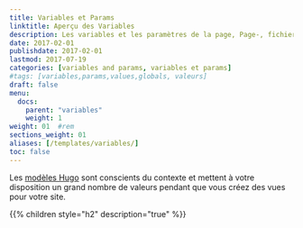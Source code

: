```yaml
---
title: Variables et Params
linktitle: Aperçu des Variables
description: Les variables et les paramètres de la page, Page-, fichier-, taxonomie-, et variables de niveau-site et paramètres sont disponibles dans les modèles.
date: 2017-02-01
publishdate: 2017-02-01
lastmod: 2017-07-19
categories: [variables and params, variables et params]
#tags: [variables,params,values,globals, valeurs]
draft: false
menu:
  docs:
    parent: "variables"
    weight: 1
weight: 01	#rem
sections_weight: 01
aliases: [/templates/variables/]
toc: false
---
```


Les [modèles Hugo](templates/introduction) sont conscients du contexte et mettent à votre disposition un grand nombre de valeurs pendant que vous créez des vues pour votre site.

{{% children style="h2" description="true" %}}

[modèles d'Hugo]: /templates/introduction/ "Comprendre le contexte dans les modèles Go en apprenant les fonctions de modélisation fondamentales du langage."
